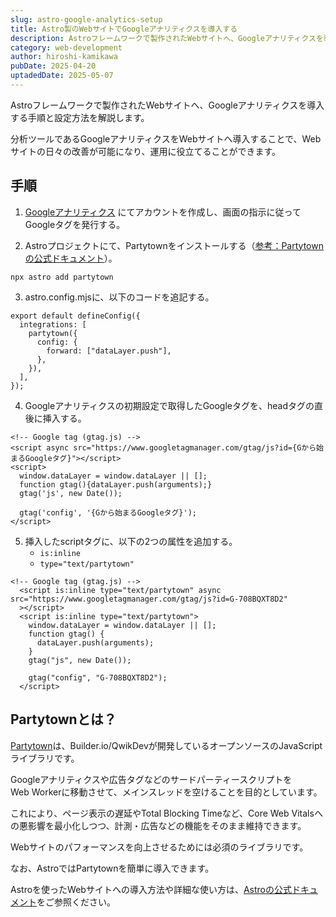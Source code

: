 ```yaml
---
slug: astro-google-analytics-setup
title: Astro製のWebサイトでGoogleアナリティクスを導入する
description: Astroフレームワークで製作されたWebサイトへ、Googleアナリティクスを導入する手順と設定方法を解説します。Astro製のシンプルで高速なWebサイトに分析ツールを統合し、Webサイトの運用に役立てることができます。
category: web-development
author: hiroshi-kamikawa
pubDate: 2025-04-20
uptadedDate: 2025-05-07
---
```


Astroフレームワークで製作されたWebサイトへ、Googleアナリティクスを導入する手順と設定方法を解説します。

分析ツールであるGoogleアナリティクスをWebサイトへ導入することで、Webサイトの日々の改善が可能になり、運用に役立てることができます。

## 手順

1. [Googleアナリティクス](https://analytics.google.com/analytics/web/provision/#/provision) にてアカウントを作成し、画面の指示に従ってGoogleタグを発行する。

2. Astroプロジェクトにて、Partytownをインストールする（[参考：Partytownの公式ドキュメント](https://partytown.qwik.dev/google-tag-manager/)）。
```
npx astro add partytown
```

3. astro.config.mjsに、以下のコードを追記する。

```
export default defineConfig({
  integrations: [
    partytown({
      config: {
        forward: ["dataLayer.push"],
      },
    }),
  ],
});
```

4. Googleアナリティクスの初期設定で取得したGoogleタグを、headタグの直後に挿入する。

```
<!-- Google tag (gtag.js) -->
<script async src="https://www.googletagmanager.com/gtag/js?id={Gから始まるGoogleタグ}"></script>
<script>
  window.dataLayer = window.dataLayer || [];
  function gtag(){dataLayer.push(arguments);}
  gtag('js', new Date());

  gtag('config', '{Gから始まるGoogleタグ}');
</script>
```

5. 挿入したscriptタグに、以下の2つの属性を追加する。
    - `is:inline`
    - `type="text/partytown"`

```
<!-- Google tag (gtag.js) -->
  <script is:inline type="text/partytown" async src="https://www.googletagmanager.com/gtag/js?id=G-708BQXT8D2"
  ></script>
  <script is:inline type="text/partytown">
    window.dataLayer = window.dataLayer || [];
    function gtag() {
      dataLayer.push(arguments);
    }
    gtag("js", new Date());

    gtag("config", "G-708BQXT8D2");
  </script>
```

## Partytownとは？

[Partytown](https://partytown.qwik.dev/)は、Builder.io/QwikDevが開発しているオープンソースのJavaScriptライブラリです。

Googleアナリティクスや広告タグなどのサードパーティースクリプトをWeb Workerに移動させて、メインスレッドを空けることを目的としています。

これにより、ページ表示の遅延やTotal Blocking Timeなど、Core Web Vitalsへの悪影響を最小化しつつ、計測・広告などの機能をそのまま維持できます。

Webサイトのパフォーマンスを向上させるためには必須のライブラリです。

なお、AstroではPartytownを簡単に導入できます。

Astroを使ったWebサイトへの導入方法や詳細な使い方は、[Astroの公式ドキュメント](https://docs.astro.build/ja/guides/integrations-guide/partytown/)をご参照ください。